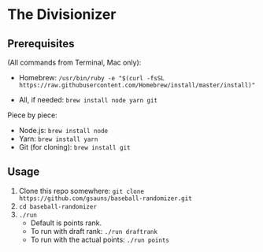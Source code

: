 # The Divisionizer

## Prerequisites

(All commands from Terminal, Mac only):

- Homebrew: `/usr/bin/ruby -e "$(curl -fsSL https://raw.githubusercontent.com/Homebrew/install/master/install)"`

- All, if needed: `brew install node yarn git`

Piece by piece:
- Node.js: `brew install node`
- Yarn: `brew install yarn`
- Git (for cloning): `brew install git`

## Usage

1. Clone this repo somewhere: `git clone https://github.com/gsauns/baseball-randomizer.git`
2. `cd baseball-randomizer`
3. `./run`
    - Default is points rank.
    - To run with draft rank: `./run draftrank`
    - To run with the actual points: `./run points`
